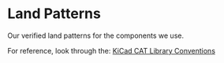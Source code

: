 Land Patterns
=============

Our verified land patterns for the components we use.

For reference, look through the:
[KiCad CAT Library Conventions](../kicad_cat_library_conventions.md)
